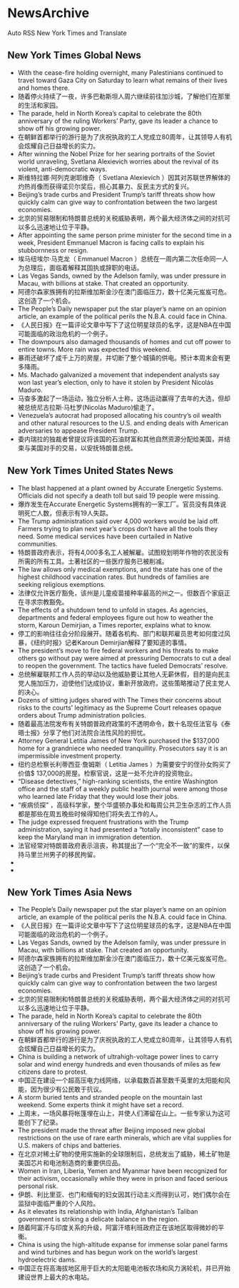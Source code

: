 # NewsArchive
Auto RSS New York Times and Translate

## New York Times Global News
* With the cease-fire holding overnight, many Palestinians continued to travel toward Gaza City on Saturday to learn what remains of their lives and homes there.
* 随着停火持续了一夜，许多巴勒斯坦人周六继续前往加沙城，了解他们在那里的生活和家园。
* The parade, held in North Korea’s capital to celebrate the 80th anniversary of the ruling Workers’ Party, ​gave its leader a chance to show off his growing power.
* 在朝鲜首都举行的游行是为了庆祝执政的工人党成立80周年，让其领导人有机会炫耀自己日益增长的实力。
* After winning the Nobel Prize for her searing portraits of the Soviet world unraveling, Svetlana Alexievich worries about the revival of its violent, anti-democratic ways.
* 斯维特拉娜·阿列克谢耶维奇（ Svetlana Alexievich ）因其对苏联世界解体的灼热肖像而获得诺贝尔奖后，担心其暴力、反民主方式的复兴。
* Beijing’s trade curbs and President Trump’s tariff threats show how quickly calm can give way to confrontation between the two largest economies.
* 北京的贸易限制和特朗普总统的关税威胁表明，两个最大经济体之间的对抗可以多么迅速地让位于平静。
* After appointing the same person prime minister for the second time in a week, President Emmanuel Macron is facing calls to explain his stubbornness or resign.
* 埃马纽埃尔·马克龙（ Emmanuel Macron ）总统在一周内第二次任命同一人为总理后，面临着解释其固执或辞职的电话。
* Las Vegas Sands, owned by the Adelson family, was under pressure in Macau, with billions at stake. That created an opportunity.
* 阿德尔森家族拥有的拉斯维加斯金沙在澳门面临压力，数十亿美元岌岌可危。这创造了一个机会。
* The People’s Daily newspaper put the star player’s name on an opinion article, an example of the political perils the N.B.A. could face in China.
* 《人民日报》在一篇评论文章中写下了这位明星球员的名字，这是NBA在中国可能面临的政治危机的一个例子。
* The downpours also damaged thousands of homes and cut off power to entire towns. More rain was expected this weekend.
* 暴雨还破坏了成千上万的房屋，并切断了整个城镇的供电。预计本周末会有更多降雨。
* Ms. Machado galvanized a movement that independent analysts say won last year’s election, only to have it stolen by President Nicolás Maduro.
* 马查多激起了一场运动，独立分析人士称，这场运动赢得了去年的大选，但却被总统尼古拉斯·马杜罗(Nicolás Maduro)偷走了。
* Venezuela’s autocrat had proposed allocating his country’s oil wealth and other natural resources to the U.S. and ending deals with American adversaries to appease President Trump.
* 委内瑞拉的独裁者曾提议将该国的石油财富和其他自然资源分配给美国，并结束与美国对手的交易，以安抚特朗普总统。

## New York Times United States News
* The blast happened at a plant owned by Accurate Energetic Systems. Officials did not specify a death toll but said 19 people were missing.
* 爆炸发生在Accurate Energetic Systems拥有的一家工厂。官员没有具体说明死亡人数，但表示有19人失踪。
* The Trump administration said over 4,000 workers would be laid off. Farmers trying to plan next year’s crops don’t have all the tools they need. Some medical services have been curtailed in Native communities.
* 特朗普政府表示，将有4,000多名工人被解雇。试图规划明年作物的农民没有所需的所有工具。土著社区的一些医疗服务已被削减。
* The law allows only medical exemptions, and the state has one of the highest childhood vaccination rates. But hundreds of families are seeking religious exemptions.
* 法律仅允许医疗豁免，该州是儿童疫苗接种率最高的州之一。但数百个家庭正在寻求宗教豁免。
* The effects of a shutdown tend to unfold in stages. As agencies, departments and federal employees figure out how to weather the storm, Karoun Demirjian, a Times reporter, explains what to know.
* 停工的影响往往会分阶段展开。随着各机构、部门和联邦雇员思考如何度过风暴，《纽约时报》记者Karoun Demirjian解释了要知道的事情。
* The president’s move to fire federal workers and his threats to make others go without pay were aimed at pressuring Democrats to cut a deal to reopen the government. The tactics have fueled Democrats’ resolve.
* 总统解雇联邦工作人员的举动以及他威胁要让其他人无薪休假，目的是向民主党人施加压力，迫使他们达成协议，重新开放政府。这些策略推动了民主党人的决心。
* Dozens of sitting judges shared with The Times their concerns about risks to the courts’ legitimacy as the Supreme Court releases opaque orders about Trump administration policies.
* 随着最高法院发布有关特朗普政府政策的不透明命令，数十名现任法官与《泰晤士报》分享了他们对法院合法性风险的担忧。
* Attorney General Letitia James of New York purchased the $137,000 home for a grandniece who needed tranquillity. Prosecutors say it is an impermissible investment property.
* 纽约总检察长利蒂西亚·詹姆斯（ Letitia James ）为需要安宁的侄孙女购买了价值$ 137,000的房屋。检察官说，这是一处不允许的投资物业。
* “Disease detectives,” high-ranking scientists, the entire Washington office and the staff of a weekly public health journal were among those who learned late Friday that they would lose their jobs.
* “疾病侦探” ，高级科学家，整个华盛顿办事处和每周公共卫生杂志的工作人员都是那些在周五晚些时候得知他们将失去工作的人。
* The judge expressed frequent frustrations with the Trump administration, saying it had presented a “totally inconsistent” case to keep the Maryland man in immigration detention.
* 法官经常对特朗普政府表示沮丧，称其提出了一个“完全不一致”的案件，以保持马里兰州男子的移民拘留。
* 
* 

## New York Times Asia News
* The People’s Daily newspaper put the star player’s name on an opinion article, an example of the political perils the N.B.A. could face in China.
* 《人民日报》在一篇评论文章中写下了这位明星球员的名字，这是NBA在中国可能面临的政治危机的一个例子。
* Las Vegas Sands, owned by the Adelson family, was under pressure in Macau, with billions at stake. That created an opportunity.
* 阿德尔森家族拥有的拉斯维加斯金沙在澳门面临压力，数十亿美元岌岌可危。这创造了一个机会。
* Beijing’s trade curbs and President Trump’s tariff threats show how quickly calm can give way to confrontation between the two largest economies.
* 北京的贸易限制和特朗普总统的关税威胁表明，两个最大经济体之间的对抗可以多么迅速地让位于平静。
* The parade, held in North Korea’s capital to celebrate the 80th anniversary of the ruling Workers’ Party, ​gave its leader a chance to show off his growing power.
* 在朝鲜首都举行的游行是为了庆祝执政的工人党成立80周年，让其领导人有机会炫耀自己日益增长的实力。
* China is building a network of ultrahigh-voltage power lines to carry solar and wind energy hundreds and even thousands of miles as few citizens dare to protest.
* 中国正在建设一个超高压电力线网络，以承载数百甚至数千英里的太阳能和风能，因为很少有公民敢于抗议。
* A storm buried tents and stranded people on the mountain last weekend. Some experts think it might have set a record.
* 上周末，一场风暴将帐篷埋在山上，并使人们滞留在山上。一些专家认为这可能创下了纪录。
* The president made the threat after Beijing imposed new global restrictions on the use of rare earth minerals, which are vital supplies for U.S. makers of chips and batteries.
* 在北京对稀土矿物的使用实施新的全球限制后，总统发出了威胁，稀土矿物是美国芯片和电池制造商的重要供应品。
* Women in Iran, Liberia, Yemen and Myanmar have been recognized for their activism, occasionally while they were in prison and faced serious personal risk.
* 伊朗、利比里亚、也门和缅甸的妇女因其行动主义而得到认可，她们偶尔会在监狱中面临严重的个人风险。
* As it elevates its relationship with India, Afghanistan’s Taliban government is striking a delicate balance in the region.
* 随着阿富汗与印度关系的升级，阿富汗塔利班政府正在该地区取得微妙的平衡。
* China is using the high-altitude expanse for immense solar panel farms and wind turbines and has begun work on the world’s largest hydroelectric dams.
* 中国正在将高海拔地区用于巨大的太阳能电池板农场和风力涡轮机，并已开始建设世界上最大的水电站。


